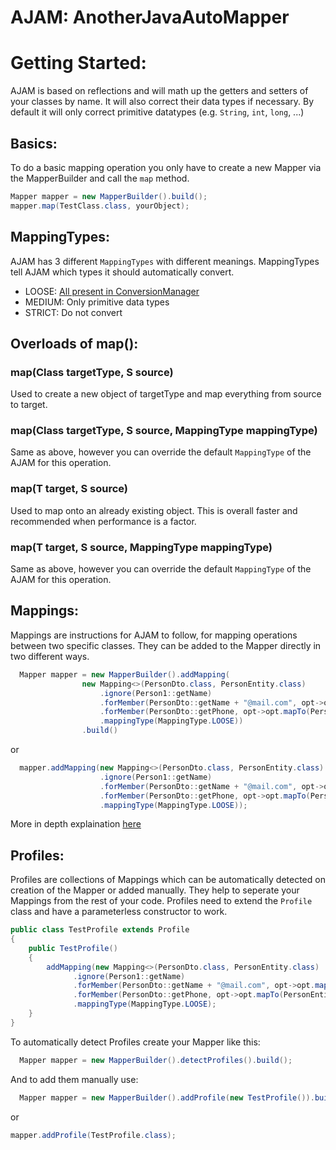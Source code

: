 # AJAM: AnotherJavaAutoMapper
# Getting Started:
AJAM is based on reflections and will math up the getters and setters of your classes by name. It will also correct their data types if necessary. By default it will only correct primitive datatypes (e.g. `String`, `int`, `long`, ...)
## Basics:
To do a basic mapping operation you only have to create a new Mapper via the MapperBuilder and call the `map` method.
```java
Mapper mapper = new MapperBuilder().build();
mapper.map(TestClass.class, yourObject);
```

## MappingTypes:
AJAM has 3 different `MappingTypes` with different meanings. MappingTypes tell AJAM which types it should automatically convert.

* LOOSE: [All present in ConversionManager](https://github.com/RaphaelEckmayr/AnotherJavaAutoMapper/blob/main/src/main/java/net/AJAM/Mapper/ConversionManager.java)
* MEDIUM: Only primitive data types
* STRICT: Do not convert

## Overloads of map():
### map(Class<T> targetType, S source)
  Used to create a new object of targetType and map everything from source to target.
  
### map(Class<T> targetType, S source, MappingType mappingType)
  Same as above, however you can override the default `MappingType` of the AJAM for this operation.
  
### map(T target, S source)
  Used to map onto an already existing object. This is overall faster and recommended when performance is a factor.

### map(T target, S source, MappingType mappingType)
  Same as above, however you can override the default `MappingType` of the AJAM for this operation.
  
## Mappings:
Mappings are instructions for AJAM to follow, for mapping operations between two specific classes. They can be added to the Mapper directly in two different ways.
```java
  Mapper mapper = new MapperBuilder().addMapping(
                new Mapping<>(PersonDto.class, PersonEntity.class)
                    .ignore(Person1::getName)
                    .forMember(PersonDto::getName + "@mail.com", opt->opt.mapTo(PersonEntity::seteMail))
                    .forMember(PersonDto::getPhone, opt->opt.mapTo(PersonEntity::setPhoneNumber))
                    .mappingType(MappingType.LOOSE))
                .build()
```
or
```java
  mapper.addMapping(new Mapping<>(PersonDto.class, PersonEntity.class)
                    .ignore(Person1::getName)
                    .forMember(PersonDto::getName + "@mail.com", opt->opt.mapTo(PersonEntity::seteMail))
                    .forMember(PersonDto::getPhone, opt->opt.mapTo(PersonEntity::setPhoneNumber))
                    .mappingType(MappingType.LOOSE));
```
More in depth explaination [here]("https://raphaeleckmayr.github.io/AnotherJavaAutoMapper/Pages/Mappings.html")
  
## Profiles:
Profiles are collections of Mappings which can be automatically detected on creation of the Mapper or added manually. They help to seperate your Mappings from the rest of your code.
Profiles need to extend the `Profile` class and have a parameterless constructor to work.
```java
public class TestProfile extends Profile
{
    public TestProfile()
    {
        addMapping(new Mapping<>(PersonDto.class, PersonEntity.class)
              .ignore(Person1::getName)
              .forMember(PersonDto::getName + "@mail.com", opt->opt.mapTo(PersonEntity::seteMail))
              .forMember(PersonDto::getPhone, opt->opt.mapTo(PersonEntity::setPhoneNumber))
              .mappingType(MappingType.LOOSE);
    }
}
```
To automatically detect Profiles create your Mapper like this:
```java
  Mapper mapper = new MapperBuilder().detectProfiles().build();
```
And to add them manually use:
```java
  Mapper mapper = new MapperBuilder().addProfile(new TestProfile()).build();
```
or
```java
mapper.addProfile(TestProfile.class);
```
